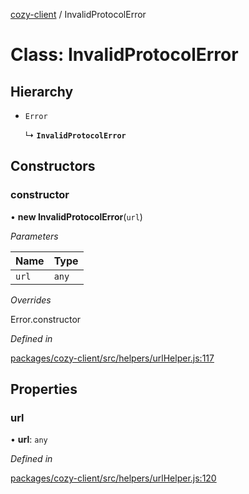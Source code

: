 [cozy-client](../README.md) / InvalidProtocolError

# Class: InvalidProtocolError

## Hierarchy

*   `Error`

    ↳ **`InvalidProtocolError`**

## Constructors

### constructor

• **new InvalidProtocolError**(`url`)

*Parameters*

| Name | Type |
| :------ | :------ |
| `url` | `any` |

*Overrides*

Error.constructor

*Defined in*

[packages/cozy-client/src/helpers/urlHelper.js:117](https://github.com/cozy/cozy-client/blob/master/packages/cozy-client/src/helpers/urlHelper.js#L117)

## Properties

### url

• **url**: `any`

*Defined in*

[packages/cozy-client/src/helpers/urlHelper.js:120](https://github.com/cozy/cozy-client/blob/master/packages/cozy-client/src/helpers/urlHelper.js#L120)
